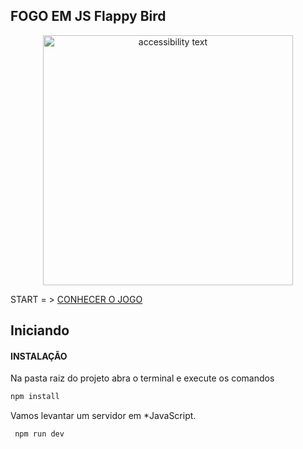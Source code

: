 ## FOGO EM JS Flappy Bird

<p align="center">
  <img src="https://i.ibb.co/RcTwys9/download.png" width="400" alt="accessibility text">
</p>


START = > <a href="https://flappybirdv10.herokuapp.com/">CONHECER O JOGO</a>

## Iniciando 
#### **INSTALAÇÃO**
Na pasta raiz do projeto abra o terminal e execute os comandos

```bash
npm install
```
Vamos levantar um servidor em *JavaScript.

```bash
 npm run dev 